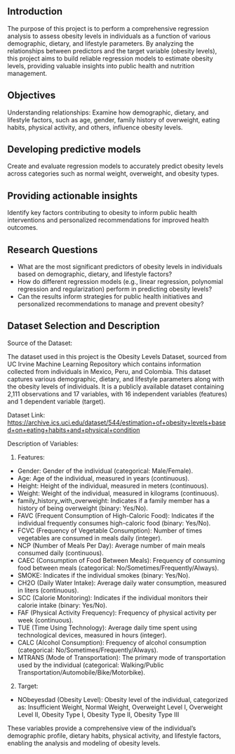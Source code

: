 Introduction
-      
The purpose of this project is to perform a comprehensive regression analysis to assess obesity levels in individuals as a function of various demographic, dietary, and lifestyle parameters.     By analyzing the relationships between predictors and the target variable (obesity levels), this project aims to build reliable regression models to estimate obesity levels, providing valuable insights into public health and nutrition management.

Objectives
-
Understanding relationships: Examine how demographic, dietary, and lifestyle factors, such as age, gender, family history of overweight, eating habits, physical activity, and others, influence obesity levels.

Developing predictive models
-
Create and evaluate regression models to accurately predict obesity levels across categories such as normal weight, overweight, and obesity types.

Providing actionable insights
-
Identify key factors contributing to obesity to inform public health interventions and personalized recommendations for improved health outcomes.

Research Questions
-
   - What are the most significant predictors of obesity levels in individuals based on demographic, dietary, and lifestyle factors?
   - How do different regression models (e.g., linear regression, polynomial regression and regularization) perform in predicting obesity levels?
   - Can the results inform strategies for public health initiatives and personalized recommendations to manage and prevent obesity?

Dataset Selection and Description
-
Source of the Dataset:
   
The dataset used in this project is the Obesity Levels Dataset, sourced from UC Irvine Machine Learning Repository which contains information collected from individuals in Mexico, Peru, and      Colombia. This dataset captures various demographic, dietary, and lifestyle parameters along with the obesity levels of individuals. It is a publicly available dataset containing 2,111           observations and 17 variables, with 16 independent variables (features) and 1 dependent variable (target).

Dataset Link: https://archive.ics.uci.edu/dataset/544/estimation+of+obesity+levels+based+on+eating+habits+and+physical+condition

Description of Variables:
   
1. Features:

- Gender: Gender of the individual (categorical: Male/Female).
- Age: Age of the individual, measured in years (continuous).
- Height: Height of the individual, measured in meters (continuous).
- Weight: Weight of the individual, measured in kilograms (continuous).
- family_history_with_overweight: Indicates if a family member has a history of being overweight (binary: Yes/No).
- FAVC (Frequent Consumption of High-Caloric Food): Indicates if the individual frequently consumes high-caloric food (binary: Yes/No).
- FCVC (Frequency of Vegetable Consumption): Number of times vegetables are consumed in meals daily (integer).
- NCP (Number of Meals Per Day): Average number of main meals consumed daily (continuous).
- CAEC (Consumption of Food Between Meals): Frequency of consuming food between meals (categorical: No/Sometimes/Frequently/Always).
- SMOKE: Indicates if the individual smokes (binary: Yes/No).
- CH2O (Daily Water Intake): Average daily water consumption, measured in liters (continuous).
- SCC (Calorie Monitoring): Indicates if the individual monitors their calorie intake (binary: Yes/No).
- FAF (Physical Activity Frequency): Frequency of physical activity per week (continuous).
- TUE (Time Using Technology): Average daily time spent using technological devices, measured in hours (integer).
- CALC (Alcohol Consumption): Frequency of alcohol consumption (categorical: No/Sometimes/Frequently/Always).
- MTRANS (Mode of Transportation): The primary mode of transportation used by the individual (categorical: Walking/Public Transportation/Automobile/Bike/Motorbike).

2. Target:

- NObeyesdad (Obesity Level): Obesity level of the individual, categorized as: Insufficient Weight, Normal Weight, Overweight Level I, Overweight Level II, Obesity Type I, Obesity Type II,         Obesity Type III

These variables provide a comprehensive view of the individual’s demographic profile, dietary habits, physical activity, and lifestyle factors, enabling the analysis and modeling of obesity levels.
